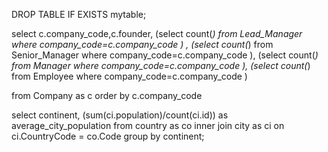 DROP TABLE IF EXISTS mytable;


select  c.company_code,c.founder,
(select count(*) from Lead_Manager where company_code=c.company_code  ) ,
(select count(*) from Senior_Manager where company_code=c.company_code  ),
(select count(*) from Manager where company_code=c.company_code  ),
(select count(*) from Employee  where company_code=c.company_code  )


from  Company as c order by c.company_code


select continent, (sum(ci.population)/count(ci.id)) as average_city_population
from country as co
inner join city as ci
on ci.CountryCode = co.Code
group by continent;

                   
                   
       